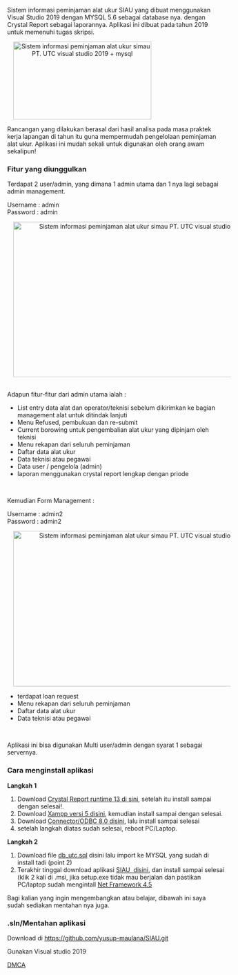 <p>Sistem informasi&nbsp;peminjaman alat ukur SIAU yang dibuat menggunakan Visual Studio 2019 dengan MYSQL 5.6 sebagai database nya. dengan Crystal Report sebagai laporannya. Aplikasi ini dibuat pada tahun 2019 untuk memenuhi tugas skripsi.</p><a href="https://blogger.googleusercontent.com/img/b/R29vZ2xl/AVvXsEgne6XSD31IvVkNQTFNTk9KuRmMksGB_3t_lrdteS5WiQXLccAeaX-j7TGsDnUC464tH861oSuDpolo8sPCEi11N_gQYrebPBTEjalrqjpSiDFAxgsmGplR_KUrz-I2WCMsjTCVLUr-n1pnwxc_qcK0NSPSjTC9JHvsJyMp5nu3vKJIsREiV0Zelo1F1g/s1280/WhatsApp%20Image%202022-11-13%20at%2021.32.07.jpeg" style="margin-left: 1em; margin-right: 1em; text-align: center;"><img alt="Sistem informasi peminjaman alat ukur simau PT. UTC visual studio 2019 + mysql" border="0" data-original-height="719" data-original-width="1280" height="180" src="https://blogger.googleusercontent.com/img/b/R29vZ2xl/AVvXsEgne6XSD31IvVkNQTFNTk9KuRmMksGB_3t_lrdteS5WiQXLccAeaX-j7TGsDnUC464tH861oSuDpolo8sPCEi11N_gQYrebPBTEjalrqjpSiDFAxgsmGplR_KUrz-I2WCMsjTCVLUr-n1pnwxc_qcK0NSPSjTC9JHvsJyMp5nu3vKJIsREiV0Zelo1F1g/w320-h180/WhatsApp%20Image%202022-11-13%20at%2021.32.07.jpeg" title="Sistem informasi peminjaman alat ukur simau PT. UTC visual studio 2019 + mysql" width="320" /></a><br /><p>Rancangan yang dilakukan berasal dari hasil analisa pada masa praktek kerja lapangan di tahun itu guna mempermudah pengelolaan peminjaman alat ukur. Aplikasi ini mudah sekali untuk digunakan oleh orang awam sekalipun!</p>

<h3 style="text-align: left;">Fitur yang diunggulkan </h3><p>Terdapat 2 user/admin, yang dimana 1 admin utama dan 1 nya lagi sebagai admin management.</p><p>Username : admin<br />Password : admin</p><div class="separator" style="clear: both; text-align: center;"><a href="https://blogger.googleusercontent.com/img/b/R29vZ2xl/AVvXsEhIaC5gUvVow_rSFjcpO5kzhMT7KTY3hqKyo-Mgjw8xgh80r9H240dPdLiGq3eCr48S_rq3pwOx7pJgbv50qlt_enT11Hv16NGe4uuvaDreoKLnCSQQVTKPgqJo8CSZkNfOuITUYXr2PNa6tcFO6o5PC4g2__Lrm-gPJrRRFaAyDh1yG_iFLFMl7gO41Q/s1280/WhatsApp%20Image%202022-11-13%20at%2021.34.11.jpeg" style="margin-left: 1em; margin-right: 1em;"><img alt="Sistem informasi peminjaman alat ukur simau PT. UTC visual studio 2019 + mysql" border="0" data-original-height="719" data-original-width="1280" height="360" src="https://blogger.googleusercontent.com/img/b/R29vZ2xl/AVvXsEhIaC5gUvVow_rSFjcpO5kzhMT7KTY3hqKyo-Mgjw8xgh80r9H240dPdLiGq3eCr48S_rq3pwOx7pJgbv50qlt_enT11Hv16NGe4uuvaDreoKLnCSQQVTKPgqJo8CSZkNfOuITUYXr2PNa6tcFO6o5PC4g2__Lrm-gPJrRRFaAyDh1yG_iFLFMl7gO41Q/w640-h360/WhatsApp%20Image%202022-11-13%20at%2021.34.11.jpeg" title="Sistem informasi peminjaman alat ukur simau PT. UTC visual studio 2019 + mysql" width="640" /></a></div><br /><p>Adapun fitur-fitur dari admin utama ialah :</p><p></p><ul style="text-align: left;"><li>List entry data alat dan operator/teknisi sebelum dikirimkan ke bagian management alat untuk ditindak lanjuti</li><li>Menu Refused, pembukuan dan re-submit</li><li>Current borowing untuk pengembalian alat ukur yang dipinjam oleh teknisi</li><li>Menu rekapan dari seluruh peminjaman</li><li>Daftar data alat ukur</li><li>Data teknisi atau pegawai</li><li>Data user / pengelola (admin)</li><li>laporan menggunakan crystal report lengkap dengan priode</li></ul><p></p><p><br /></p><p>Kemudian Form Management :</p><p>Username : admin2<br />Password : admin2</p><div class="separator" style="clear: both; text-align: center;"><a href="https://blogger.googleusercontent.com/img/b/R29vZ2xl/AVvXsEhZD7YFKnYhoS2gg6843dwNBpdiYm4F_2kzY3DVCjcIg991_3Tn_M0ziD7Er3vNbYR5HkfkJP-SLEBOdqMlw0Siz432vCb0TjnbOLDF2iXziqoGQON3V8Gv5-Y6uZ09gaQPv7UuNaonP839bSiHhqcLaP_RFHfX5tYInVhY3TeKrya553FDBtU3dnozKQ/s1280/WhatsApp%20Image%202022-11-13%20at%2023.34.09.jpeg" style="margin-left: 1em; margin-right: 1em;"><img alt="Sistem informasi peminjaman alat ukur simau PT. UTC visual studio 2019 + mysql" border="0" data-original-height="721" data-original-width="1280" height="360" src="https://blogger.googleusercontent.com/img/b/R29vZ2xl/AVvXsEhZD7YFKnYhoS2gg6843dwNBpdiYm4F_2kzY3DVCjcIg991_3Tn_M0ziD7Er3vNbYR5HkfkJP-SLEBOdqMlw0Siz432vCb0TjnbOLDF2iXziqoGQON3V8Gv5-Y6uZ09gaQPv7UuNaonP839bSiHhqcLaP_RFHfX5tYInVhY3TeKrya553FDBtU3dnozKQ/w640-h360/WhatsApp%20Image%202022-11-13%20at%2023.34.09.jpeg" title="Sistem informasi peminjaman alat ukur simau PT. UTC visual studio 2019 + mysql" width="640" /></a></div><p></p><ul style="text-align: left;"><li>terdapat loan request</li><li>Menu rekapan dari seluruh peminjaman</li><li>Daftar data alat ukur</li><li>Data teknisi atau pegawai</li></ul><p></p><p><br /></p><p>Aplikasi ini bisa digunakan Multi user/admin dengan syarat 1 sebagai servernya.&nbsp;</p><h3 style="text-align: left;">Cara menginstall aplikasi</h3><div><p><b>Langkah 1</b></p><p></p><ol style="text-align: left;"><li>Download <a href="https://downloads.i-theses.com/index.php?option=com_downloads&amp;task=downloads&amp;groupid=9&amp;id=101" target="_blank">Crystal Report runtime 13 di sini</a>, setelah itu install sampai dengan selesai!.</li><li>Download <a href="https://sourceforge.net/projects/xampp/files/XAMPP%20Windows/5.6.40/" target="_blank">Xampp versi 5 disini</a>, kemudian install sampai dengan selesai.</li><li>Download <a href="https://dev.mysql.com/downloads/connector/odbc/" target="_blank">Connector/ODBC 8.0 disini</a>, lalu install sampai selesai</li><li>setelah langkah diatas sudah selesai, reboot PC/Laptop.</li></ol><p></p><p><b>Langkah 2</b></p><p></p><ol style="text-align: left;"><li>Download file <a href="https://drive.google.com/file/d/1qxTo2TYMQ5nyecRzg_pCuD7pTUUeIf3D/view?usp=sharing" target="_blank">db_utc.sql</a> disini lalu import ke MYSQL yang sudah di install tadi (point 2)</li><li>Terakhir tinggal download aplikasi <a href="https://drive.google.com/file/d/1jeTdHnZpFVsiRGKQOBGVWbnD1ej9FK5J/view?usp=share_link" target="_blank">SIAU&nbsp; disini</a>, dan install sampai selesai (klik 2 kali di .msi, jika setup.exe tidak mau berjalan dan pastikan PC/laptop sudah mengintall <a href="https://dotnet.microsoft.com/en-us/download/dotnet-framework" target="_blank">Net Framework 4.5</a></li></ol><p></p><p>Bagi kalian yang ingin mengembangkan atau belajar, dibawah ini saya sudah sediakan mentahan nya juga.</p>

<h3 style="text-align: left;">.sln/Mentahan aplikasi</h3><p>Download di <a href="https://github.com/yusup-maulana/SIAU.git">https://github.com/yusup-maulana/SIAU.git</a></p><p>Gunakan Visual studio 2019</p><p><a href="https://www.dmca.com/r/dj5w57d" target="_blank">DMCA</a></p></div>
